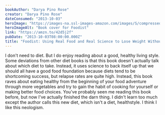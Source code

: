 ```yaml
---
bookAuthor: "Darya Pino Rose"
creator: "Darya Pino Rose"
dateConsumed: "2013-10-03"
heroImage: "https://images-na.ssl-images-amazon.com/images/S/compressed.photo.goodreads.com/books/1362958469i/16240774.jpg"
heroImageAlt: "Book cover for Foodist"
link: "https://amzn.to/42d5j2f"
pubDate: "2013-10-03T08:00:00.000Z"
title: "Foodist: Using Real Food and Real Science to Lose Weight Without Dieting"
---
```


I don't need to diet. But I do enjoy reading about a good, healthy living style. Some deviations from other diet books is that this book doesn't actually talk about which diet to take. Instead, it uses science to back itself up that we should all have a good food foundation because diets tend to be shortcoming success, but relapse rates are quite high. Instead, this book raves about eating healthy from the beginning of your food adventure through more vegetables and try to gain the habit of cooking for yourself or making better food choices. You've probably seen me reading this book before, but now I've actually finished the darn thing. I didn't learn too much except the author calls this new diet, which isn't a diet, healthstyle. I think I like this neologism.
